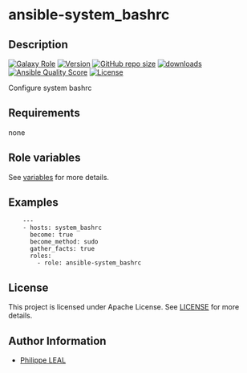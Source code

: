 # ansible-system_bashrc

## Description

[![Galaxy Role](https://img.shields.io/badge/galaxy-system_bashrc-purple?style=flat)](https://galaxy.ansible.com/lotusnoir/system_bashrc)
[![Version](https://img.shields.io/github/release/lotusnoir/ansible-system_bashrc.svg)](https://github.com/lotusnoir/ansible-system_bashrc/releases/latest)
[![GitHub repo size](https://img.shields.io/github/repo-size/lotusnoir/ansible-system_bashrc?color=orange&style=flat)](https://galaxy.ansible.com/lotusnoir/system_bashrc)
[![downloads](https://img.shields.io/ansible/role/d/56927)](https://galaxy.ansible.com/lotusnoir/system_bashrc)
[![Ansible Quality Score](https://img.shields.io/ansible/quality/56927)](https://galaxy.ansible.com/lotusnoir/system_bashrc)
[![License](https://img.shields.io/badge/license-Apache--2.0-brightgreen?style=flat)](https://opensource.org/licenses/Apache-2.0)

Configure system bashrc

## Requirements

none

## Role variables

See [variables](/defaults/main.yml) for more details.

## Examples

        ---
        - hosts: system_bashrc
          become: true
          become_method: sudo
          gather_facts: true
          roles:
            - role: ansible-system_bashrc


## License

This project is licensed under Apache License. See [LICENSE](/LICENSE) for more details.

## Author Information

- [Philippe LEAL](https://github.com/lotusnoir)
